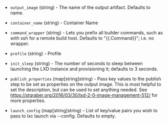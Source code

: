 <!-- Code generated from the comments of the Config struct in builder/lxd/config.go; DO NOT EDIT MANUALLY -->

-   `output_image` (string) - The name of the output artifact. Defaults to
    name.
    
-   `container_name` (string) - Container Name
-   `command_wrapper` (string) - Lets you prefix all builder commands, such as
    with ssh for a remote build host. Defaults to "{{.Command}}"; i.e. no
    wrapper.
    
-   `profile` (string) - Profile
-   `init_sleep` (string) - The number of seconds to sleep between launching
    the LXD instance and provisioning it; defaults to 3 seconds.
    
-   `publish_properties` (map[string]string) - Pass key values to the publish
    step to be set as properties on the output image. This is most helpful to
    set the description, but can be used to set anything needed. See
    https://stgraber.org/2016/03/30/lxd-2-0-image-management-512/
    for more properties.
    
-   `launch_config` (map[string]string) - List of key/value pairs you wish to
    pass to lxc launch via --config. Defaults to empty.
    